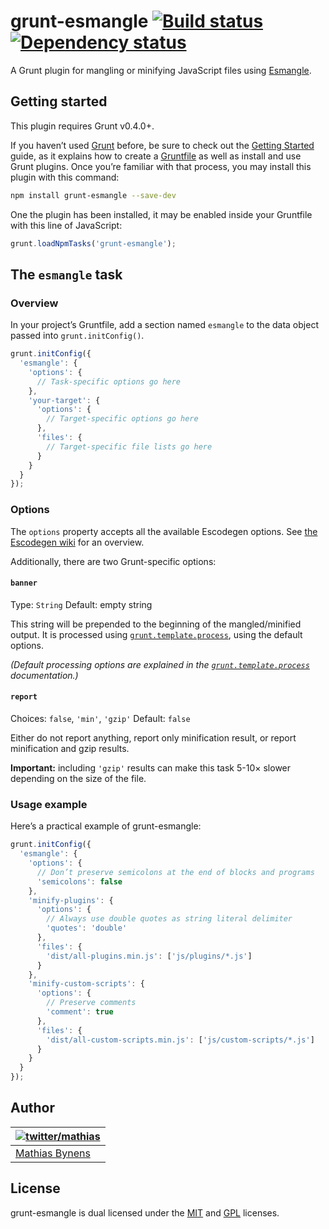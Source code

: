 # grunt-esmangle [![Build status](https://travis-ci.org/mathiasbynens/grunt-esmangle.svg?branch=master)](https://travis-ci.org/mathiasbynens/grunt-esmangle) [![Dependency status](https://gemnasium.com/mathiasbynens/grunt-esmangle.svg)](https://gemnasium.com/mathiasbynens/grunt-esmangle)

A Grunt plugin for mangling or minifying JavaScript files using [Esmangle](http://constellation.github.com/esmangle/).

## Getting started

This plugin requires Grunt v0.4.0+.

If you haven’t used [Grunt](http://gruntjs.com/) before, be sure to check out the [Getting Started](http://gruntjs.com/getting-started) guide, as it explains how to create a [Gruntfile](http://gruntjs.com/sample-gruntfile) as well as install and use Grunt plugins. Once you’re familiar with that process, you may install this plugin with this command:

```bash
npm install grunt-esmangle --save-dev
```

One the plugin has been installed, it may be enabled inside your Gruntfile with this line of JavaScript:

```js
grunt.loadNpmTasks('grunt-esmangle');
```

## The `esmangle` task

### Overview

In your project’s Gruntfile, add a section named `esmangle` to the data object passed into `grunt.initConfig()`.

```js
grunt.initConfig({
  'esmangle': {
    'options': {
      // Task-specific options go here
    },
    'your-target': {
      'options': {
        // Target-specific options go here
      },
      'files': {
        // Target-specific file lists go here
      }
    }
  }
});
```

### Options

The `options` property accepts all the available Escodegen options. See [the Escodegen wiki](https://github.com/Constellation/escodegen/wiki/API) for an overview.

Additionally, there are two Grunt-specific options:

#### `banner`
Type: `String`
Default: empty string

This string will be prepended to the beginning of the mangled/minified output. It is processed using [`grunt.template.process`][], using the default options.

_(Default processing options are explained in the [`grunt.template.process`][] documentation.)_

[`grunt.template.process`]: https://github.com/gruntjs/grunt/wiki/grunt.template#wiki-grunt-template-process

#### `report`
Choices: `false`, `'min'`, `'gzip'`
Default: `false`

Either do not report anything, report only minification result, or report minification and gzip results.

**Important:** including `'gzip'` results can make this task 5-10× slower depending on the size of the file.

### Usage example

Here’s a practical example of grunt-esmangle:

```js
grunt.initConfig({
  'esmangle': {
    'options': {
      // Don’t preserve semicolons at the end of blocks and programs
      'semicolons': false
    },
    'minify-plugins': {
      'options': {
        // Always use double quotes as string literal delimiter
        'quotes': 'double'
      },
      'files': {
        'dist/all-plugins.min.js': ['js/plugins/*.js']
      }
    },
    'minify-custom-scripts': {
      'options': {
        // Preserve comments
        'comment': true
      },
      'files': {
        'dist/all-custom-scripts.min.js': ['js/custom-scripts/*.js']
      }
    }
  }
});
```

## Author

| [![twitter/mathias](https://gravatar.com/avatar/24e08a9ea84deb17ae121074d0f17125?s=70)](https://twitter.com/mathias "Follow @mathias on Twitter") |
|---|
| [Mathias Bynens](https://mathiasbynens.be/) |

## License

grunt-esmangle is dual licensed under the [MIT](https://mths.be/mit) and [GPL](https://mths.be/gpl) licenses.
